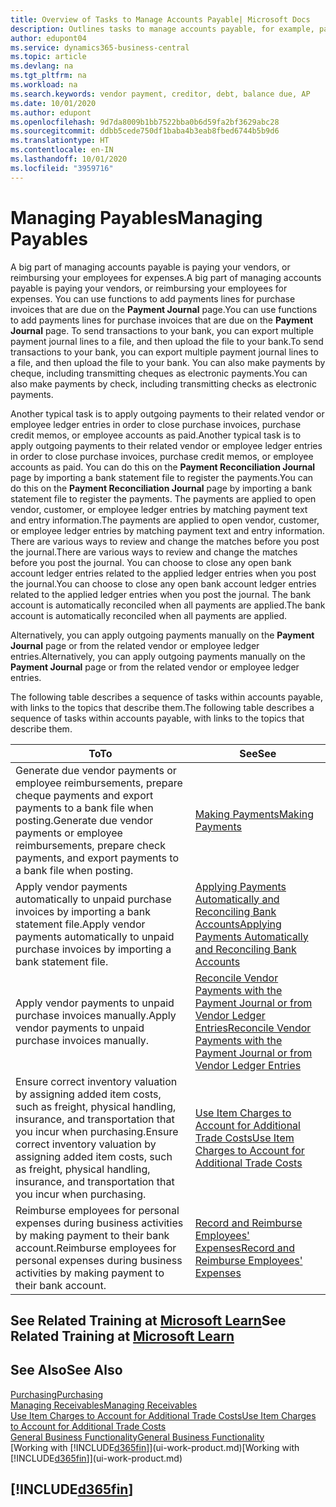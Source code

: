 ```yaml
---
title: Overview of Tasks to Manage Accounts Payable| Microsoft Docs
description: Outlines tasks to manage accounts payable, for example, paying creditors or applying outgoing payments to ledger entries to close invoices or credit memos.
author: edupont04
ms.service: dynamics365-business-central
ms.topic: article
ms.devlang: na
ms.tgt_pltfrm: na
ms.workload: na
ms.search.keywords: vendor payment, creditor, debt, balance due, AP
ms.date: 10/01/2020
ms.author: edupont
ms.openlocfilehash: 9d7da8009b1bb7522bba0b6d59fa2bf3629abc28
ms.sourcegitcommit: ddbb5cede750df1baba4b3eab8fbed6744b5b9d6
ms.translationtype: HT
ms.contentlocale: en-IN
ms.lasthandoff: 10/01/2020
ms.locfileid: "3959716"
---
```

# <a name="managing-payables"></a><span data-ttu-id="8a25a-103">Managing Payables</span><span class="sxs-lookup"><span data-stu-id="8a25a-103">Managing Payables</span></span>

<span data-ttu-id="8a25a-104">A big part of managing accounts payable is paying your vendors, or reimbursing your employees for expenses.</span><span class="sxs-lookup"><span data-stu-id="8a25a-104">A big part of managing accounts payable is paying your vendors, or reimbursing your employees for expenses.</span></span> <span data-ttu-id="8a25a-105">You can use functions to add payments lines for purchase invoices that are due on the **Payment Journal** page.</span><span class="sxs-lookup"><span data-stu-id="8a25a-105">You can use functions to add payments lines for purchase invoices that are due on the **Payment Journal** page.</span></span> <span data-ttu-id="8a25a-106">To send transactions to your bank, you can export multiple payment journal lines to a file, and then upload the file to your bank.</span><span class="sxs-lookup"><span data-stu-id="8a25a-106">To send transactions to your bank, you can export multiple payment journal lines to a file, and then upload the file to your bank.</span></span> <span data-ttu-id="8a25a-107">You can also make payments by cheque, including transmitting cheques as electronic payments.</span><span class="sxs-lookup"><span data-stu-id="8a25a-107">You can also make payments by check, including transmitting checks as electronic payments.</span></span>

<span data-ttu-id="8a25a-108">Another typical task is to apply outgoing payments to their related vendor or employee ledger entries in order to close purchase invoices, purchase credit memos, or employee accounts as paid.</span><span class="sxs-lookup"><span data-stu-id="8a25a-108">Another typical task is to apply outgoing payments to their related vendor or employee ledger entries in order to close purchase invoices, purchase credit memos, or employee accounts as paid.</span></span> <span data-ttu-id="8a25a-109">You can do this on the **Payment Reconciliation Journal** page by importing a bank statement file to register the payments.</span><span class="sxs-lookup"><span data-stu-id="8a25a-109">You can do this on the **Payment Reconciliation Journal** page by importing a bank statement file to register the payments.</span></span> <span data-ttu-id="8a25a-110">The payments are applied to open vendor, customer, or employee ledger entries by matching payment text and entry information.</span><span class="sxs-lookup"><span data-stu-id="8a25a-110">The payments are applied to open vendor, customer, or employee ledger entries by matching payment text and entry information.</span></span> <span data-ttu-id="8a25a-111">There are various ways to review and change the matches before you post the journal.</span><span class="sxs-lookup"><span data-stu-id="8a25a-111">There are various ways to review and change the matches before you post the journal.</span></span> <span data-ttu-id="8a25a-112">You can choose to close any open bank account ledger entries related to the applied ledger entries when you post the journal.</span><span class="sxs-lookup"><span data-stu-id="8a25a-112">You can choose to close any open bank account ledger entries related to the applied ledger entries when you post the journal.</span></span> <span data-ttu-id="8a25a-113">The bank account is automatically reconciled when all payments are applied.</span><span class="sxs-lookup"><span data-stu-id="8a25a-113">The bank account is automatically reconciled when all payments are applied.</span></span>

<span data-ttu-id="8a25a-114">Alternatively, you can apply outgoing payments manually on the **Payment Journal** page or from the related vendor or employee ledger entries.</span><span class="sxs-lookup"><span data-stu-id="8a25a-114">Alternatively, you can apply outgoing payments manually on the **Payment Journal** page or from the related vendor or employee ledger entries.</span></span>

<span data-ttu-id="8a25a-115">The following table describes a sequence of tasks within accounts payable, with links to the topics that describe them.</span><span class="sxs-lookup"><span data-stu-id="8a25a-115">The following table describes a sequence of tasks within accounts payable, with links to the topics that describe them.</span></span>

| <span data-ttu-id="8a25a-116">To</span><span class="sxs-lookup"><span data-stu-id="8a25a-116">To</span></span> | <span data-ttu-id="8a25a-117">See</span><span class="sxs-lookup"><span data-stu-id="8a25a-117">See</span></span> |
| --- | --- |
| <span data-ttu-id="8a25a-118">Generate due vendor payments or employee reimbursements, prepare cheque payments and export payments to a bank file when posting.</span><span class="sxs-lookup"><span data-stu-id="8a25a-118">Generate due vendor payments or employee reimbursements, prepare check payments, and export payments to a bank file when posting.</span></span> |[<span data-ttu-id="8a25a-119">Making Payments</span><span class="sxs-lookup"><span data-stu-id="8a25a-119">Making Payments</span></span>](payables-make-payments.md) |
| <span data-ttu-id="8a25a-120">Apply vendor payments automatically to unpaid purchase invoices by importing a bank statement file.</span><span class="sxs-lookup"><span data-stu-id="8a25a-120">Apply vendor payments automatically to unpaid purchase invoices by importing a bank statement file.</span></span> |[<span data-ttu-id="8a25a-121">Applying Payments Automatically and Reconciling Bank Accounts</span><span class="sxs-lookup"><span data-stu-id="8a25a-121">Applying Payments Automatically and Reconciling Bank Accounts</span></span>](receivables-apply-payments-auto-reconcile-bank-accounts.md) |
| <span data-ttu-id="8a25a-122">Apply vendor payments to unpaid purchase invoices manually.</span><span class="sxs-lookup"><span data-stu-id="8a25a-122">Apply vendor payments to unpaid purchase invoices manually.</span></span> |[<span data-ttu-id="8a25a-123">Reconcile Vendor Payments with the Payment Journal or from Vendor Ledger Entries</span><span class="sxs-lookup"><span data-stu-id="8a25a-123">Reconcile Vendor Payments with the Payment Journal or from Vendor Ledger Entries</span></span>](payables-how-apply-purchase-transactions-manually.md) |
|<span data-ttu-id="8a25a-124">Ensure correct inventory valuation by assigning added item costs, such as freight, physical handling, insurance, and transportation that you incur when purchasing.</span><span class="sxs-lookup"><span data-stu-id="8a25a-124">Ensure correct inventory valuation by assigning added item costs, such as freight, physical handling, insurance, and transportation that you incur when purchasing.</span></span>|[<span data-ttu-id="8a25a-125">Use Item Charges to Account for Additional Trade Costs</span><span class="sxs-lookup"><span data-stu-id="8a25a-125">Use Item Charges to Account for Additional Trade Costs</span></span>](payables-how-assign-item-charges.md)|
|<span data-ttu-id="8a25a-126">Reimburse employees for personal expenses during business activities by making payment to their bank account.</span><span class="sxs-lookup"><span data-stu-id="8a25a-126">Reimburse employees for personal expenses during business activities by making payment to their bank account.</span></span>|[<span data-ttu-id="8a25a-127">Record and Reimburse Employees' Expenses</span><span class="sxs-lookup"><span data-stu-id="8a25a-127">Record and Reimburse Employees' Expenses</span></span>](finance-how-record-reimburse-employee-expenses.md)|

## <a name="see-related-training-at-microsoft-learn"></a><span data-ttu-id="8a25a-128">See Related Training at [Microsoft Learn](/learn/paths/process-customer-vendor-payments-dynamics-365-business-central/)</span><span class="sxs-lookup"><span data-stu-id="8a25a-128">See Related Training at [Microsoft Learn](/learn/paths/process-customer-vendor-payments-dynamics-365-business-central/)</span></span>

## <a name="see-also"></a><span data-ttu-id="8a25a-129">See Also</span><span class="sxs-lookup"><span data-stu-id="8a25a-129">See Also</span></span>
[<span data-ttu-id="8a25a-130">Purchasing</span><span class="sxs-lookup"><span data-stu-id="8a25a-130">Purchasing</span></span>](purchasing-manage-purchasing.md)  
[<span data-ttu-id="8a25a-131">Managing Receivables</span><span class="sxs-lookup"><span data-stu-id="8a25a-131">Managing Receivables</span></span>](receivables-manage-receivables.md)  
[<span data-ttu-id="8a25a-132">Use Item Charges to Account for Additional Trade Costs</span><span class="sxs-lookup"><span data-stu-id="8a25a-132">Use Item Charges to Account for Additional Trade Costs</span></span>](payables-how-assign-item-charges.md)  
[<span data-ttu-id="8a25a-133">General Business Functionality</span><span class="sxs-lookup"><span data-stu-id="8a25a-133">General Business Functionality</span></span>](ui-across-business-areas.md)  
<span data-ttu-id="8a25a-134">[Working with [!INCLUDE[d365fin](includes/d365fin_md.md)]](ui-work-product.md)</span><span class="sxs-lookup"><span data-stu-id="8a25a-134">[Working with [!INCLUDE[d365fin](includes/d365fin_md.md)]](ui-work-product.md)</span></span>

## [!INCLUDE[d365fin](includes/free_trial_md.md)]  
